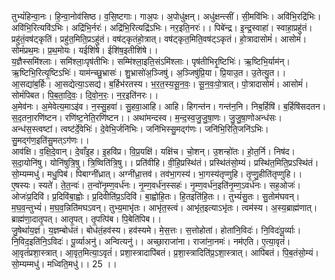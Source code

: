 

  
तुभ्यं॑हिन्वा॒नः। हि॒न्वा॒नोव॑सिष्ठ। व॒सि॒ष्टगाः। गाअ॒पः। अ॒पोधु॑क्षन्। अधु॑क्षन्त्सीं। सी॒मवि॑भिः। अवि॑भि॒रद्रि॑भिः। अवि॑भि॒रित्यवि॑ऽभिः। अद्रि॑भि॒र्नरः॑। अद्रि॑भि॒रित्यद्रि॑ऽभिः। नर॒इति॒नरः॑।। पिबे॑न्द्र। इ॒न्द्र॒स्वाहा॑। स्वाहा॒प्रहु॑तं। प्रहु॑तं॒वष॑ट्कृतिं। प्रहु॑त॒मिति॒प्रऽहु॑तं। वष॑ट्कृतंहो॒त्रात्। वष॑ट्कृत॒मिति॒वष॑ट्ऽकृतं। हो॒त्रादासोमं॑। आसोमं॑। सोमं॑प्रथ॒मः। प्र॒थ॒मोयः। यईशि॑षे। ईशि॑ष॒इतीशि॑षे।।  
य॒ज्ञैस्समि॑श्लाः। समि॑श्लाः॒पृष॑तीभिः। सम्मि॑श्ला॒इति॒संऽमि॑श्लाः। पृष॑तीभिरृ॒ष्टिभिः॑। ऋ॒ष्टिभि॒र्याम॑न्। ऋ॒ष्टिभि॒रित्यृ॒ष्टिऽभिः॑। याम॑न्च्छु॒भ्रासः॑। शु॒भ्रासो॑अ॒ञ्जिषु॑। अ॒ञ्जिषु॑प्रि॒या। प्रि॒याउ॒त। उ॒तेत्यु॒त।। आ॒सद्या॑ब॒र्हिः। आ॒सद्येत्या॒ऽसद्य॑। ब॒र्हिभ॑रतस्य। भ॒र॒त॒स्य॒सू॒न॒वः॒। सू॒न॒वः॒पो॒त्रात्। पो॒त्रादासोमं॑। आसोमं॑। सोमं॑पिबत। पि॒ब॒ता॒दि॒वः॒। दि॒वो॒न॒रः॒। न॒र॒इति॑नरः।।  
अ॒मेव॑नः। अ॒मेवेत्य॒माऽइ॑व। न॒स्सु॒हवा॑। सु॒हवा॒आहि। आहि। हिगन्त॑न। गन्त॑न॒नि। निब॒र्हिषि॑। ब॒र्हिषि॑सदतन। स॒द॒तना॒रणि॑ष्टन। रणि॑ष्ट॒नेति॒रणि॑ष्टन।। अथा॑मन्दस्व। म॒न्द॒स्व॒जु॒जु॒षा॒णः। जु॒जु॒षा॒णोअन्ध॑सः। अन्ध॑स॒स्त्वष्टा॑। त्वष्ट॑र्दे॒वेभिः॑। दे॒वेभि॒र्जनि॑भिः। जनि॑भिस्सु॒मद्ग॑णः। जनि॑भि॒रिति॒जनि॑ऽभिः। सु॒मद्ग॑ण॒इति॑सु॒मत्ऽग॑णः।।  
आव॑क्षि। व॒क्षि॒दे॒वान्। दे॒वाँइ॒ह। इ॒हवि॑प्र। वि॒प्र॒यक्षि॑। यक्षि॑च। चो॒शन्। उ॒शन्हो॑तः। हो॒त॒र्नि। निष॑द। स॒दा॒योनि॑षु। योनि॑षुत्रि॒षु। त्रि॒ष्विति॑त्रि॒षु।। प्रति॑वीहि। वी॒हि॒प्रस्थि॑तं। प्रस्थि॑तंसो॒म्यं। प्रस्थि॑त॒मिति॒प्रऽस्थि॑तं। सो॒म्यम्मधु॑। मधु॒पिब॑। पिबाग्नी॑ध्रात्। अग्नी॑ध्रा॒त्तव॑। तव॑भा॒गस्य॑। भा॒गस्य॑तृप्णुहि। तृ॒प्णु॒हीति॑तृप्णुहि।।  
ए॒षस्यः। स्यते॑। ते॒त॒न्वः॑। त॒न्वो॑नृ॒म्ण॒वर्ध॑नः। नृ॒म्ण॒वर्ध॑न॒स्सहः॑। नृ॒म्ण॒वर्ध॑न॒इति॑नृ॒म्ण॒ऽवर्ध॑नः। सह॒ओजः॑। ओजः॑प्र॒दिवि॑। प्र॒दिवि॑बा॒ह्वोः। प्र॒दिवीति॑प्र॒ऽदिवि॑। बा॒ह्वोहि॒तः। हि॒तइति॑हि॒तः।। तुभ्यं॑सु॒तः। सु॒तोम॑घवन्। म॒घ॒व॒न्तुभ्यं॑। म॒घ॒व॒न्निति॑मघऽवन्। तुभ्य॒माभृ॑तः। आभृ॑त॒स्त्वं। आभृ॑त॒इत्याऽभृ॑तः। त्वम॑स्य। अ॒स्य॒ब्राह्म॑णात्। ब्राह्म॑णा॒दातृ॒पत्। आतृ॒पत्। तृ॒पत्पि॑ब। पि॒बेति॑पिब।।  
जु॒षेथां॑य॒ज्ञं। य॒ज्ञम्बोध॑तं। बोध॑तं॒हव॑स्य। हव॑स्यमे। मे॒स॒त्तः। स॒त्तोहोता॑। होता॑नि॒विदः॑। नि॒विदः॑पू॒र्व्याः। नि॒विद॒इति॑नि॒ऽविदः॑। पू॒र्व्याअनु॑। अन्वित्यनु॑।। अच्छा॒राजा॑ना। राजा॑ना॒नमः॑। नम॑एति। ए॒त्या॒वृतं॑। आ॒वृतं॑प्रशा॒स्त्रात्। आ॒वृत॒मित्या॒ऽवृतं॑। प्रशा॒स्त्रादापि॑बतं। प्र॒शा॒स्त्रादिति॑प्र॒ऽशा॒स्त्रात्। आपि॑बतं। पि॒ब॒तंसो॒म्यं। सो॒म्यम्मधु॑। मध्विति॒मधु॑।। 25 ।।  
